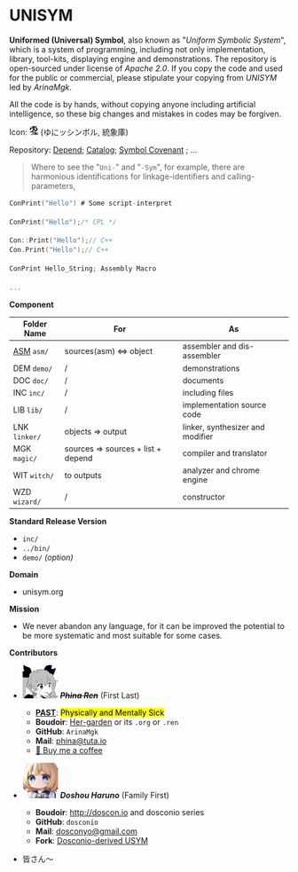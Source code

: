 # UNISYM

**Uniformed (Universal) Symbol**, also known as "*Uniform Symbolic System*", which is a system of programming, including not only implementation, library, tool-kits, displaying engine and demonstrations. The repository is open-sourced under license of *Apache 2.0*. If you copy the code and used for the public or commercial, please stipulate your copying from *UNISYM* led by *ArinaMgk*. 

All the code is by hands, without copying anyone including artificial intelligence, so these big changes and mistakes in codes may be forgiven.

Icon: ![icon](./.picture/unisym.20240306.png) (ゆにッシンボル, 統象庫)

Repository: [Depend](./doc/DEPEND.md); [Catalog](./doc/CATALOG.md); [Symbol Covenant](./doc/SYMBOL.md) ; ...

> Where to see the "`Uni-`" and "`-Sym`", for example, there are harmonious identifications for linkage-identifiers and calling-parameters, 

```c
ConPrint("Hello") # Some script-interpret

ConPrint("Hello");/* CPL */

Con::Print("Hello");// C++
Con.Print("Hello");// C++

ConPrint Hello_String; Assembly Macro

...
```

**Component**

| Folder Name        | For                                                     | As                                                         |
| ------------------ | ------------------------------------------------------------ | ------------------ |
| [ASM](./doc/AASM.md)  `asm/` | sources(asm) <=> object | assembler and dis-assembler |
| DEM `demo/` | / | demonstrations |
| DOC `doc/` | / | documents |
| INC `inc/` | / | including files |
| LIB `lib/` | / | implementation source code |
| LNK `linker/` | objects => output | linker, synthesizer and modifier |
| MGK `magic/` | sources => sources + list + depend | compiler and translator |
| WIT `witch/` | to outputs | analyzer and chrome engine |
| WZD `wizard/` | / | constructor |

**Standard Release Version**

- `inc/` 
- `../bin/` 
- `demo/` _(option)_ 

**Domain** 

- unisym.org

**Mission** 

- We never abandon any language, for it can be improved the potential to be more systematic and most suitable for some cases.



**Contributors** 

- ![Contributor ArinaMgk](./.picture/phina.head.bmp) <del> ***Phina Ren***</del> (First Last)  
    - [**PAST**](./doc/author/arina.md):  <mark>Physically and Mentally Sick</mark>  
    - **Boudoir**: [Her-garden](phina.net)  or its `.org` or `.ren` 
    - **GitHub**: `ArinaMgk` 
    - **Mail**: phina@tuta.io 
    - [🍨 Buy me a coffee](https://www.buymeacoffee.com/arinamgk) 

- ![Contributor Doshou Haruno](./.picture/haruno.head.jpg) ***Doshou Haruno*** (Family First)

    - **Boudoir**: http://doscon.io and dosconio series
    - **GitHub**: `dosconio` 
    - **Mail**: dosconyo@gmail.com 
    - **Fork**: [Dosconio-derived USYM](http://github.com/dosconio/unisym) 
- 皆さん～

